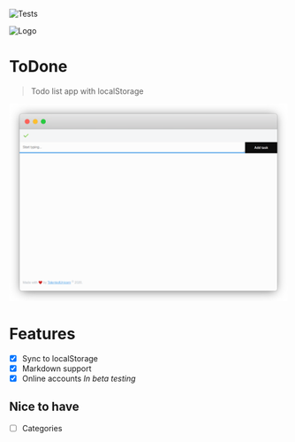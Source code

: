![Tests](https://github.com/talentedunicorn/todone/workflows/Testing%20push%20and%20PRs/badge.svg)

![Logo](src/logo.svg)

# ToDone

> Todo list app with localStorage

![Screenshot](Screenshot.png)

# Features

- [x] Sync to localStorage
- [x] Markdown support
- [x] Online accounts _In beta testing_

## Nice to have

- [ ] Categories
